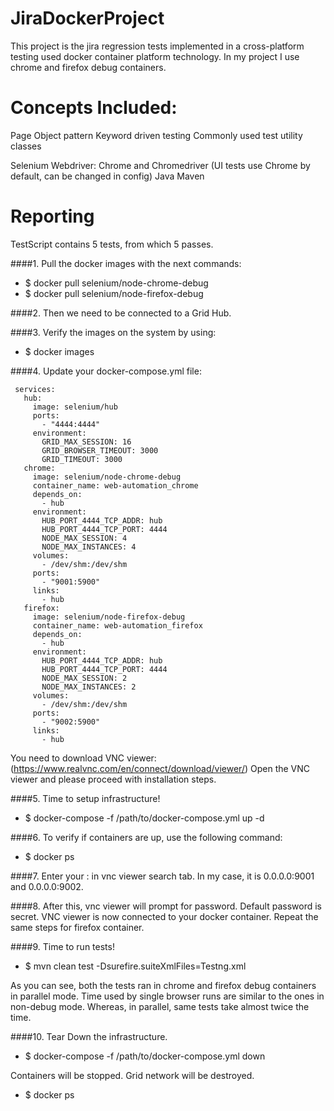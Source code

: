 # JiraDockerProject

This project is the jira regression tests implemented in a cross-platform testing used
docker container platform technology. In my project I use chrome and firefox debug containers.

# Concepts Included:

Page Object pattern
Keyword driven testing
Commonly used test utility classes

Selenium Webdriver: Chrome and Chromedriver (UI tests use Chrome by default, can be changed in config)
Java
Maven

# Reporting
 
TestScript contains 5 tests, from which 5 passes.


####1. Pull the docker images with the next commands:

- $ docker pull selenium/node-chrome-debug
- $ docker pull selenium/node-firefox-debug

####2. Then we need to be connected to a Grid Hub.

####3. Verify the images on the system by using:
- $ docker images

####4. Update your docker-compose.yml file:

```version: "3"
 services:
   hub:
     image: selenium/hub
     ports:
       - "4444:4444"
     environment:
       GRID_MAX_SESSION: 16
       GRID_BROWSER_TIMEOUT: 3000
       GRID_TIMEOUT: 3000
   chrome:
     image: selenium/node-chrome-debug
     container_name: web-automation_chrome
     depends_on:
       - hub
     environment:
       HUB_PORT_4444_TCP_ADDR: hub
       HUB_PORT_4444_TCP_PORT: 4444
       NODE_MAX_SESSION: 4
       NODE_MAX_INSTANCES: 4
     volumes:
       - /dev/shm:/dev/shm
     ports:
       - "9001:5900"
     links:
       - hub
   firefox:
     image: selenium/node-firefox-debug
     container_name: web-automation_firefox
     depends_on:
       - hub
     environment:
       HUB_PORT_4444_TCP_ADDR: hub
       HUB_PORT_4444_TCP_PORT: 4444
       NODE_MAX_SESSION: 2
       NODE_MAX_INSTANCES: 2
     volumes:
       - /dev/shm:/dev/shm
     ports:
       - "9002:5900"
     links:
       - hub
```
You need to download VNC viewer: (https://www.realvnc.com/en/connect/download/viewer/)
Open the VNC viewer and please proceed with installation steps.

####5. Time to setup infrastructure!
- $ docker-compose -f /path/to/docker-compose.yml up -d

####6. To verify if containers are up, use the following command:
- $ docker ps

####7.
Enter your <ip address of your container>:<container port address> in vnc viewer search tab. In my case, it is 0.0.0.0:9001 and 0.0.0.0:9002.

####8.
After this, vnc viewer will prompt for password. Default password is secret.
VNC viewer is now connected to your docker container. Repeat the same steps for firefox container.

####9. Time to run tests!
- $ mvn clean test -Dsurefire.suiteXmlFiles=Testng.xml

As you can see, both the tests ran in chrome and firefox debug containers in parallel mode. 
Time used by single browser runs are similar to the ones in non-debug mode. Whereas, in parallel, same tests take almost twice the time.

####10. Tear Down the infrastructure.
- $ docker-compose -f /path/to/docker-compose.yml down

Containers will be stopped. Grid network will be destroyed.
- $ docker ps





